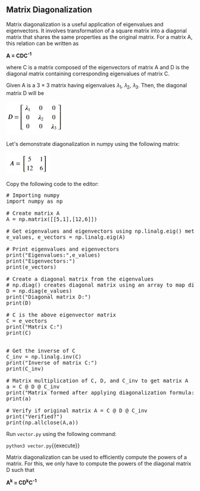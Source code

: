## Matrix Diagonalization
Matrix diagonalization is a useful application of eigenvalues and eigenvectors. It involves transformation of a square matrix into a diagonal matrix that shares the same properties as the original matrix. For a matrix A, this relation can be written as

**A = CDC<sup>-1</sup>**
 
where C is a matrix composed of the eigenvectors of matrix A and D is the diagonal matrix containing corresponding eigenvalues of matrix C.

Given A is a 3 × 3 matrix having eigenvalues 𝜆<sub>1</sub>, 𝜆<sub>2</sub>, 𝜆<sub>3</sub>. Then, the diagonal matrix D will be

![Matrix Diagonalization 1](./assets/md1.jpg)

Let's demonstrate diagonalization in numpy using the following matrix:

![Matrix Diagonalization 2](./assets/md2.jpg)

Copy the following code to the editor:

<pre class="file" data-filename="vector.py" data-target="replace">
# Importing numpy
import numpy as np

# Create matrix A
A = np.matrix([[5,1],[12,6]])

# Get eigenvalues and eigenvectors using np.linalg.eig() method
e_values, e_vectors = np.linalg.eig(A)

# Print eigenvalues and eigenvectors
print("Eigenvalues:",e_values)
print("Eigenvectors:")
print(e_vectors)

# Create a diagonal matrix from the eigenvalues
# np.diag() creates diagonal matrix using an array to map diagonal values
D = np.diag(e_values)
print("Diagonal matrix D:")
print(D)

# C is the above eigenvector matrix
C = e_vectors
print("Matrix C:")
print(C)


# Get the inverse of C 
C_inv = np.linalg.inv(C)
print("Inverse of matrix C:")
print(C_inv)

# Matrix multiplication of C, D, and C_inv to get matrix A
a = C @ D @ C_inv
print("Matrix formed after applying diagonalization formula:")
print(a)

# Verify if original matrix A = C @ D @ C_inv
print("Verified?")
print(np.allclose(A,a))
</pre>

Run `vector.py` using the following command:

`python3 vector.py`{{execute}}

Matrix diagonalization can be used to efficiently compute the powers of a matrix. For this, we only have to compute the powers of the diagonal matrix D such that

**A<sup>k</sup> = CD<sup>k</sup>C<sup>-1</sup>**